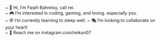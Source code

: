 ~ 🤟 Hi, I’m Faqih Bahreisy, call rei.  
~ 🎮 I’m interested in coding, gaming, and loving. especially you.  
~ 🏵️ I’m currently learning to sleep well. 
~ 🎭 I’m looking to collaborate on your heart!  
~ 📸 Reach me on instagram.com/reikun07 


<!---
reikun07/reikun07 is a ✨ special ✨ repository because its `README.md` (this file) appears on your GitHub profile.
You can click the Preview link to take a look at your changes.
--->
